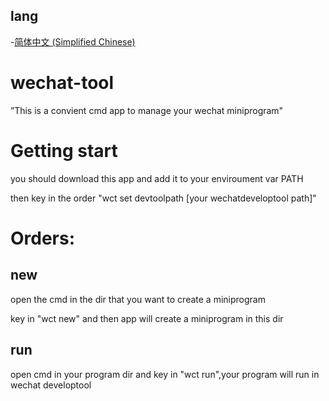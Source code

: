 lang
----------
-[简体中文 (Simplified Chinese)](README-zh.md)

# wechat-tool
”This is a convient cmd app to manage your wechat miniprogram"

Getting start
=============
you should download this app and add it to your enviroument var PATH

then key in the order "wct set devtoolpath [your wechatdeveloptool path]"

Orders:
=======
new
---
open the cmd in the dir that you want to create a miniprogram

key in "wct new" and then app will create a miniprogram in this dir

run
---
open cmd in your program dir and key in "wct run",your program will 
run in wechat developtool 


